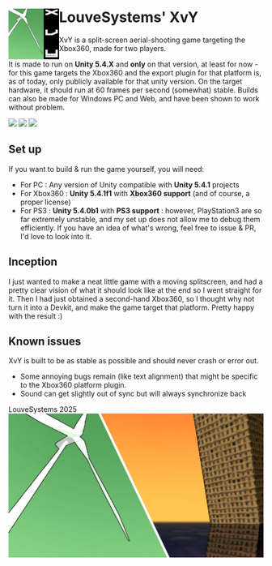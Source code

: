 # <img align="left" width="100" height="100" src="PROMOTION/favicon.png"> LouveSystems' XvY 
XvY is a split-screen aerial-shooting game targeting the Xbox360, made for two players.

It is made to run on **Unity 5.4.X** and **only** on that version, at least for now - for this game targets the Xbox360 and the export plugin for that platform is, as of today, only publicly available for that unity version.
On the target hardware, it should run at 60 frames per second (somewhat) stable. Builds can also be made for Windows PC and Web, and have been shown to work without problem.

<p>
  <img height=200 src="https://github.com/user-attachments/assets/edf5f3dd-6e13-4059-b400-2390784e8451">
  <img height=200 src="https://github.com/user-attachments/assets/85a47979-e2c7-411b-a184-5c68e1d2c845">
  <img height=400 src="https://github.com/user-attachments/assets/8e54679c-0576-485a-a589-fc8da3d65297">
</p>


## Set up
If you want to build & run the game yourself, you will need:
- For PC : Any version of Unity compatible with **Unity 5.4.1** projects
- For Xbox360 : **Unity 5.4.1f1** with **Xbox360 support** (and of course, a proper license)
- For PS3 : **Unity 5.4.0b1** with **PS3 support** : however, PlayStation3 are so far extremely unstable, and my set up does not allow me to debug them efficiently. If you have an idea of what's wrong, feel free to issue & PR, I'd love to look into it.

## Inception
I just wanted to make a neat little game with a moving splitscreen, and had a pretty clear vision of what it should look like at the end so I went straight for it.
Then I had just obtained a second-hand Xbox360, so I thought why not turn it into a Devkit, and make the game target that platform. Pretty happy with the result :)

## Known issues
XvY is built to be as stable as possible and should never crash or error out.
- Some annoying bugs remain (like text alignment) that might be specific to the Xbox360 platform plugin.
- Sound can get slightly out of sync but will always synchronize back


LouveSystems 2025
<img src="PROMOTION/SplashClean.png">

